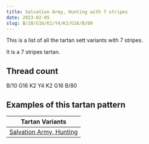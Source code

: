 ```yaml
---
title: Salvation Army, Hunting with 7 stripes
date: 2023-02-05
slug: B/10/G16/K2/Y4/K2/G16/B/80
---
```

This is a list of all the tartan sett variants with 7 stripes.

It is a 7 stripes tartan.


## Thread count
B/10 G16 K2 Y4 K2 G16 B/80

## Examples of this tartan pattern

| Tartan Variants |
|---------------|
| [Salvation Army, Hunting](/variants/b/10/g16/k2/y4/k2/g16/b/80-b304080-g008000-k000000-yf0c000)||
